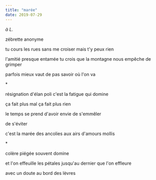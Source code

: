 ```yaml
---
title: "marée"
date: 2019-07-29
---
```


*à L.*

zébrette anonyme

tu cours les rues sans me croiser
mais t'y peux rien

l'amitié presque entamée
tu crois que la montagne nous empêche de grimper

parfois mieux vaut de pas savoir
où l'on va

\*

résignation d'élan poli
c'est la fatigue qui domine

ça fait plus mal
ça fait plus rien

le temps se prend d'avoir envie
de s'emmêler

de s'éviter

c'est la marée des ancolies
aux airs d'amours mollis

\*

colère piégée souvent domine

et l'on effeuille les pétales
jusqu'au dernier que l'on effleure

avec un doute au bord des lèvres
